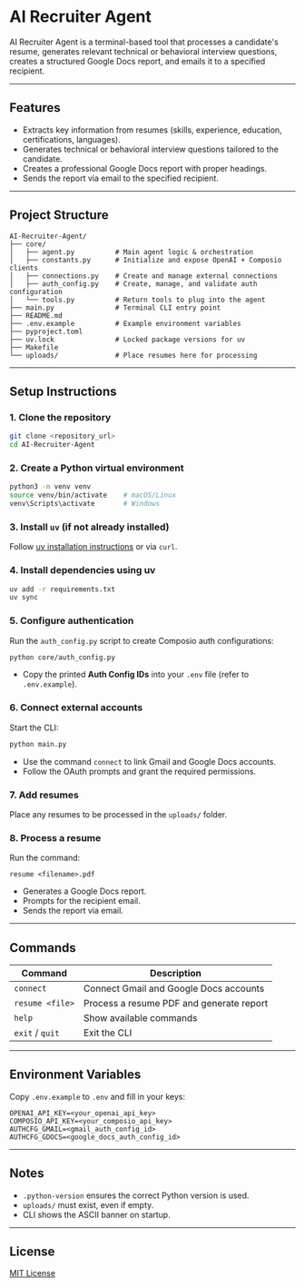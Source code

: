 # AI Recruiter Agent

AI Recruiter Agent is a terminal-based tool that processes a candidate's resume, generates relevant technical or behavioral interview questions, creates a structured Google Docs report, and emails it to a specified recipient.

---

## Features

- Extracts key information from resumes (skills, experience, education, certifications, languages).
- Generates technical or behavioral interview questions tailored to the candidate.
- Creates a professional Google Docs report with proper headings.
- Sends the report via email to the specified recipient.

---

## Project Structure

```
AI-Recruiter-Agent/
├── core/
│   ├── agent.py          # Main agent logic & orchestration
│   ├── constants.py      # Initialize and expose OpenAI + Composio clients
│   ├── connections.py    # Create and manage external connections
│   ├── auth_config.py    # Create, manage, and validate auth configuration
│   └── tools.py          # Return tools to plug into the agent
├── main.py               # Terminal CLI entry point
├── README.md
├── .env.example          # Example environment variables
├── pyproject.toml
├── uv.lock               # Locked package versions for uv
├── Makefile
└── uploads/              # Place resumes here for processing
```

---

## Setup Instructions

### 1. Clone the repository

```bash
git clone <repository_url>
cd AI-Recruiter-Agent
```

### 2. Create a Python virtual environment

```bash
python3 -m venv venv
source venv/bin/activate    # macOS/Linux
venv\Scripts\activate       # Windows
```

### 3. Install `uv` (if not already installed)

Follow [uv installation instructions](https://uvproject.org/) or via `curl`.

### 4. Install dependencies using uv

```bash
uv add -r requirements.txt
uv sync
```

### 5. Configure authentication

Run the `auth_config.py` script to create Composio auth configurations:

```bash
python core/auth_config.py
```

- Copy the printed **Auth Config IDs** into your `.env` file (refer to `.env.example`).

### 6. Connect external accounts

Start the CLI:

```bash
python main.py
```

- Use the command `connect` to link Gmail and Google Docs accounts.
- Follow the OAuth prompts and grant the required permissions.

### 7. Add resumes

Place any resumes to be processed in the `uploads/` folder.

### 8. Process a resume

Run the command:

```text
resume <filename>.pdf
```

- Generates a Google Docs report.
- Prompts for the recipient email.
- Sends the report via email.

---

## Commands

| Command         | Description                              |
| --------------- | ---------------------------------------- |
| `connect`       | Connect Gmail and Google Docs accounts   |
| `resume <file>` | Process a resume PDF and generate report |
| `help`          | Show available commands                  |
| `exit` / `quit` | Exit the CLI                             |

---

## Environment Variables

Copy `.env.example` to `.env` and fill in your keys:

```text
OPENAI_API_KEY=<your_openai_api_key>
COMPOSIO_API_KEY=<your_composio_api_key>
AUTHCFG_GMAIL=<gmail_auth_config_id>
AUTHCFG_GDOCS=<google_docs_auth_config_id>
```

---

## Notes

- `.python-version` ensures the correct Python version is used.
- `uploads/` must exist, even if empty.
- CLI shows the ASCII banner on startup.

---

## License

[MIT License](LICENSE)
